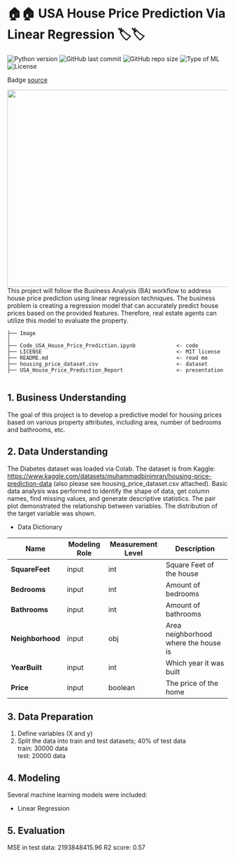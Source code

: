 # 🏠🏠 USA House Price Prediction Via Linear Regression 🏷️🏷️
![Python version](https://img.shields.io/badge/Python%20version-3.10%2B-lightgrey)
![GitHub last commit](https://img.shields.io/github/last-commit/Taweilo/usa_house_price_prediction)
![GitHub repo size](https://img.shields.io/github/repo-size/Taweilo/usa_house_price_prediction)
![Type of ML](https://img.shields.io/badge/Type%20of%20ML-Regression%20-red)
![License](https://img.shields.io/badge/License-MIT-green)

Badge [source](https://shields.io/)

 <img src="https://www.bouzaien.com/post/house-pricing-prediction/featured.png" width="1100" height="450">
This project will follow the Business Analysis (BA) workflow to address house price prediction using linear regression techniques. The business problem is creating a regression model that can accurately predict house prices based on the provided features. Therefore, real estate agents can utilize this model to evaluate the property.

```
├── Image                       
│
├── Code_USA_House_Price_Prediction.ipynb             <- code
├── LICENSE                                           <- MIT license
├── README.md                                         <- read me
├── housing_price_dataset.csv                         <- dataset
├── USA_House_Price_Prediction_Report                 <- presentation


```

## 1. Business Understanding
The goal of this project is to develop a predictive model for housing prices based on various property attributes, including area, number of bedrooms and bathrooms, etc.

## 2. Data Understanding 
The Diabetes dataset was loaded via Colab. The dataset is from Kaggle: https://www.kaggle.com/datasets/muhammadbinimran/housing-price-prediction-data (also please see housing_price_dataset.csv attached). Basic data analysis was performed to identify the shape of data, get column names, find missing values, and generate descriptive statistics. The pair plot demonstrated the relationship between variables. The distribution of the target variable was shown.

* Data Dictionary
 
| Name | Modeling Role | Measurement Level| Description |
| ---- | ------------- | ---------------- | ---------- |
| **SquareFeet** | input | int | Square Feet of the house |
| **Bedrooms** | input | int | Amount of bedrooms |
| **Bathrooms**| input | int | Amount of bathrooms |
| **Neighborhood** | input | obj | Area neighborhood where the house is |
| **YearBuilt** | input |  int | Which year it was built |
| **Price** | input |  boolean | The price of the home |
 
## 3. Data Preparation 
1. Define variables (X and y) 
2. Split the data into train and test datasets; 40% of test data <br>
   train: 30000 data<br>
   test:  20000 data<br>
  
## 4. Modeling   
Several machine learning models were included:
* Linear Regression

## 5. Evaluation
MSE in test data: 2193848415.96
R2 score: 0.57

